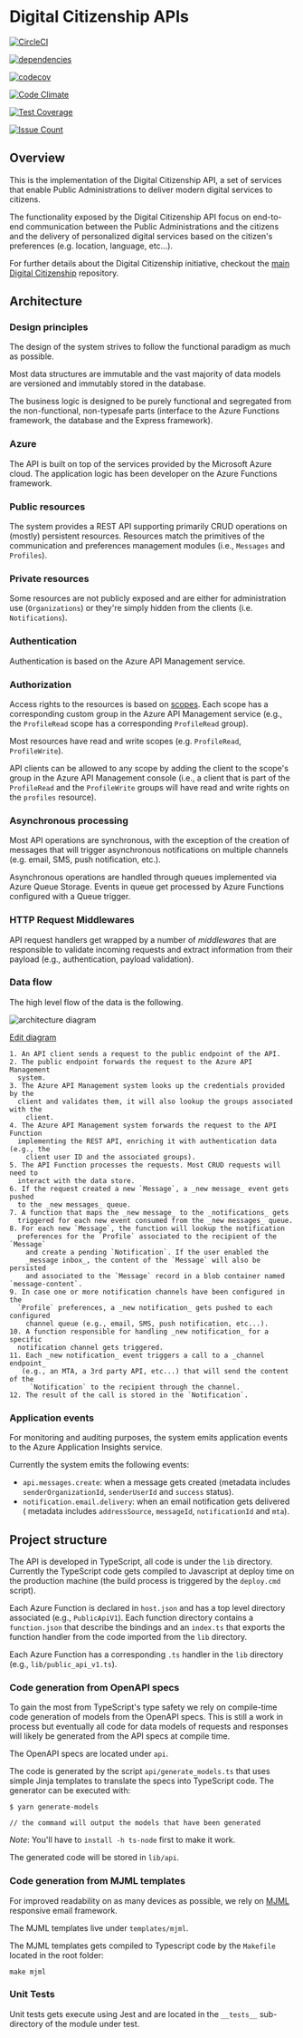 # Digital Citizenship APIs

[![CircleCI](https://circleci.com/gh/teamdigitale/digital-citizenship-functions/tree/master.svg?style=svg)](https://circleci.com/gh/teamdigitale/digital-citizenship-functions/tree/master)

[![dependencies](https://david-dm.org/teamdigitale/digital-citizenship-functions/status.svg)](https://david-dm.org/teamdigitale/digital-citizenship-functions)

[![codecov](https://codecov.io/gh/teamdigitale/digital-citizenship-functions/branch/master/graph/badge.svg)](https://codecov.io/gh/teamdigitale/digital-citizenship-functions)

[![Code Climate](https://codeclimate.com/github/teamdigitale/digital-citizenship-functions/badges/gpa.svg)](https://codeclimate.com/github/teamdigitale/digital-citizenship-functions)

[![Test Coverage](https://codeclimate.com/github/teamdigitale/digital-citizenship-functions/badges/coverage.svg)](https://codeclimate.com/github/teamdigitale/digital-citizenship-functions/coverage)

[![Issue Count](https://codeclimate.com/github/teamdigitale/digital-citizenship-functions/badges/issue_count.svg)](https://codeclimate.com/github/teamdigitale/digital-citizenship-functions)

## Overview

This is the implementation of the Digital Citizenship API, a set of services
that enable Public Administrations to deliver modern digital services to
citizens.

The functionality exposed by the Digital Citizenship API focus on end-to-end
communication between the Public Administrations and the citizens and the
delivery of personalized digital services based on the citizen's preferences
(e.g. location, language, etc...).

For further details about the Digital Citizenship initiative, checkout the
[main Digital Citizenship](https://github.com/teamdigitale/cittadinanza-digitale)
repository.

## Architecture

### Design principles

The design of the system strives to follow the functional paradigm as much as possible.

Most data structures are immutable and the vast majority of data models are
versioned and immutably stored in the database.

The business logic is designed to be purely functional and segregated from
the non-functional, non-typesafe parts (interface to the Azure Functions
framework, the database and the Express framework).

### Azure

The API is built on top of the services provided by the Microsoft Azure cloud.
The application logic has been developer on the Azure Functions framework.

### Public resources

The system provides a REST API supporting primarily CRUD operations on (mostly)
persistent resources. Resources match the primitives of the communication and
preferences management modules (i.e., `Messages` and `Profiles`).

### Private resources

Some resources are not publicly exposed and are either for administration use
(`Organizations`) or they're simply hidden from the clients
(i.e. `Notifications`).

### Authentication

Authentication is based on the Azure API Management service.

### Authorization

Access rights to the resources is based on
[scopes](https://zalando.github.io/restful-api-guidelines/index.html#105).
Each scope has a corresponding custom group in the Azure API Management service
(e.g., the `ProfileRead` scope has a corresponding `ProfileRead` group).

Most resources have read and write scopes (e.g. `ProfileRead`, `ProfileWrite`).

API clients can be allowed to any scope by adding the client to the scope's
group in the Azure API Management console (i.e., a client that is part of the
`ProfileRead` and the `ProfileWrite` groups will have read and write rights on
the `profiles` resource).

### Asynchronous processing

Most API operations are synchronous, with the exception of the creation of
messages that will trigger asynchronous notifications on multiple channels
(e.g. email, SMS, push notification, etc.).

Asynchronous operations are handled through queues implemented via Azure Queue
Storage. Events in queue get processed by Azure Functions configured with a
Queue trigger.

### HTTP Request Middlewares

API request handlers get wrapped by a number of _middlewares_ that are
responsible to validate incoming requests and extract information from their
payload (e.g., authentication, payload validation).

### Data flow

The high level flow of the data is the following.

![architecture diagram](docs/digital-citizenship-api.png)

[Edit diagram](https://www.draw.io/#G0By3amPPe9r4udnZUN01uLXRrTWs)

    1. An API client sends a request to the public endpoint of the API.
    2. The public endpoint forwards the request to the Azure API Management
      system.
    3. The Azure API Management system looks up the credentials provided by the
      client and validates them, it will also lookup the groups associated with the
        client.
    4. The Azure API Management system forwards the request to the API Function
      implementing the REST API, enriching it with authentication data (e.g., the
        client user ID and the associated groups).
    5. The API Function processes the requests. Most CRUD requests will need to
      interact with the data store.
    6. If the request created a new `Message`, a _new message_ event gets pushed
      to the _new messages_ queue.
    7. A function that maps the _new message_ to the _notifications_ gets
      triggered for each new event consumed from the _new messages_ queue.
    8. For each new `Message`, the function will lookup the notification
      preferences for the `Profile` associated to the recipient of the `Message`
        and create a pending `Notification`. If the user enabled the
        _message inbox_, the content of the `Message` will also be persisted
        and associated to the `Message` record in a blob container named `message-content`.
    9. In case one or more notification channels have been configured in the
      `Profile` preferences, a _new notification_ gets pushed to each configured
        channel queue (e.g., email, SMS, push notification, etc...).
    10. A function responsible for handling _new notification_ for a specific
      notification channel gets triggered.
    11. Each _new notification_ event triggers a call to a _channel endpoint_
       (e.g., an MTA, a 3rd party API, etc...) that will send the content of the
         `Notification` to the recipient through the channel.
    12. The result of the call is stored in the `Notification`.

### Application events

For monitoring and auditing purposes, the system emits application events to
the Azure Application Insights service.

Currently the system emits the following events:

* `api.messages.create`: when a message gets created (metadata includes
  `senderOrganizationId`, `senderUserId` and `success` status).
* `notification.email.delivery`: when an email notification gets delivered (
  metadata includes `addressSource`, `messageId`, `notificationId` and `mta`).

## Project structure

The API is developed in TypeScript, all code is under the `lib` directory.
Currently the TypeScript code gets compiled to Javascript at deploy time on the
production machine (the build process is triggered by the `deploy.cmd` script).

Each Azure Function is declared in `host.json` and has a top level directory
associated (e.g., `PublicApiV1`). Each function directory contains a
`function.json` that describe the bindings and an `index.ts` that exports the
function handler from the code imported from the `lib` directory.

Each Azure Function has a corresponding `.ts` handler in the `lib` directory
(e.g., `lib/public_api_v1.ts`).

### Code generation from OpenAPI specs

To gain the most from TypeScript's type safety we rely on compile-time code
generation of models from the OpenAPI specs.
This is still a work in process but eventually all code for data models of
requests and responses will likely be generated
from the API specs at compile time.

The OpenAPI specs are located under `api`.

The code is generated by the script `api/generate_models.ts` that uses simple
Jinja templates to translate the specs into TypeScript code.
The generator can be executed with:

```
$ yarn generate-models

// the command will output the models that have been generated
```

_Note_: You'll have to `install -h ts-node` first to make it work.

The generated code will be stored in `lib/api`.

### Code generation from MJML templates

For improved readability on as many devices as possible, we rely on
[MJML](https://mjml.io/) responsive email framework.

The MJML templates live under `templates/mjml`.

The MJML templates gets compiled to Typescript code by the `Makefile`
located in the root folder:

```
make mjml
```

### Unit Tests

Unit tests gets execute using Jest and are located in the `__tests__`
sub-directory of the module under test.